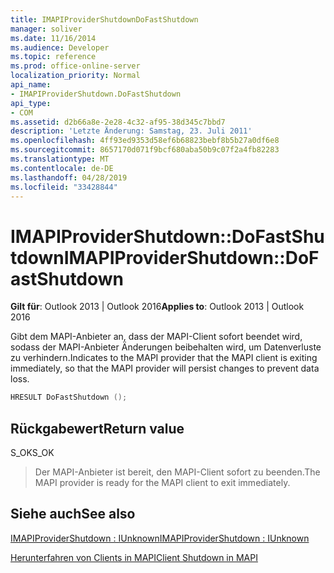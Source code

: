 ```yaml
---
title: IMAPIProviderShutdownDoFastShutdown
manager: soliver
ms.date: 11/16/2014
ms.audience: Developer
ms.topic: reference
ms.prod: office-online-server
localization_priority: Normal
api_name:
- IMAPIProviderShutdown.DoFastShutdown
api_type:
- COM
ms.assetid: d2b66a8e-2e28-4c32-af95-38d345c7bbd7
description: 'Letzte Änderung: Samstag, 23. Juli 2011'
ms.openlocfilehash: 4ff93ed9353d58ef6b68823bebf8b5b27a0df6e8
ms.sourcegitcommit: 8657170d071f9bcf680aba50b9c07f2a4fb82283
ms.translationtype: MT
ms.contentlocale: de-DE
ms.lasthandoff: 04/28/2019
ms.locfileid: "33428844"
---
```

# <a name="imapiprovidershutdowndofastshutdown"></a><span data-ttu-id="87f9a-103">IMAPIProviderShutdown::DoFastShutdown</span><span class="sxs-lookup"><span data-stu-id="87f9a-103">IMAPIProviderShutdown::DoFastShutdown</span></span>

  
  
<span data-ttu-id="87f9a-104">**Gilt für**: Outlook 2013 | Outlook 2016</span><span class="sxs-lookup"><span data-stu-id="87f9a-104">**Applies to**: Outlook 2013 | Outlook 2016</span></span> 
  
<span data-ttu-id="87f9a-105">Gibt dem MAPI-Anbieter an, dass der MAPI-Client sofort beendet wird, sodass der MAPI-Anbieter Änderungen beibehalten wird, um Datenverluste zu verhindern.</span><span class="sxs-lookup"><span data-stu-id="87f9a-105">Indicates to the MAPI provider that the MAPI client is exiting immediately, so that the MAPI provider will persist changes to prevent data loss.</span></span>
  
```cpp
HRESULT DoFastShutdown ();
```

## <a name="return-value"></a><span data-ttu-id="87f9a-106">Rückgabewert</span><span class="sxs-lookup"><span data-stu-id="87f9a-106">Return value</span></span>

<span data-ttu-id="87f9a-107">S_OK</span><span class="sxs-lookup"><span data-stu-id="87f9a-107">S_OK</span></span>
  
> <span data-ttu-id="87f9a-108">Der MAPI-Anbieter ist bereit, den MAPI-Client sofort zu beenden.</span><span class="sxs-lookup"><span data-stu-id="87f9a-108">The MAPI provider is ready for the MAPI client to exit immediately.</span></span> 
    
## <a name="see-also"></a><span data-ttu-id="87f9a-109">Siehe auch</span><span class="sxs-lookup"><span data-stu-id="87f9a-109">See also</span></span>



[<span data-ttu-id="87f9a-110">IMAPIProviderShutdown : IUnknown</span><span class="sxs-lookup"><span data-stu-id="87f9a-110">IMAPIProviderShutdown : IUnknown</span></span>](imapiprovidershutdowniunknown.md)


[<span data-ttu-id="87f9a-111">Herunterfahren von Clients in MAPI</span><span class="sxs-lookup"><span data-stu-id="87f9a-111">Client Shutdown in MAPI</span></span>](client-shutdown-in-mapi.md)

